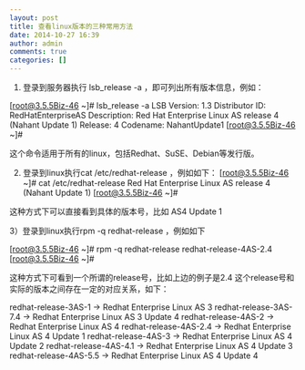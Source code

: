 ```yaml
---
layout: post
title: 查看linux版本的三种常用方法
date: 2014-10-27 16:39
author: admin
comments: true
categories: []
---
```

1) 登录到服务器执行 lsb_release -a ，即可列出所有版本信息，例如：

[root@3.5.5Biz-46 ~]# lsb_release -a 
LSB Version: 1.3
Distributor ID: RedHatEnterpriseAS
Description: Red Hat Enterprise Linux AS release 4 (Nahant Update 1)
Release: 4
Codename: NahantUpdate1
[root@3.5.5Biz-46 ~]# 

这个命令适用于所有的linux，包括Redhat、SuSE、Debian等发行版。

2) 登录到linux执行cat /etc/redhat-release ，例如如下：
[root@3.5.5Biz-46 ~]# cat /etc/redhat-release 
Red Hat Enterprise Linux AS release 4 (Nahant Update 1)
[root@3.5.5Biz-46 ~]# 

这种方式下可以直接看到具体的版本号，比如 AS4 Update 1

3）登录到linux执行rpm -q redhat-release ，例如如下

[root@3.5.5Biz-46 ~]# rpm -q redhat-release
redhat-release-4AS-2.4
[root@3.5.5Biz-46 ~]# 

这种方式下可看到一个所谓的release号，比如上边的例子是2.4
这个release号和实际的版本之间存在一定的对应关系，如下：

redhat-release-3AS-1 -> Redhat Enterprise Linux AS 3
redhat-release-3AS-7.4 -> Redhat Enterprise Linux AS 3 Update 4
redhat-release-4AS-2 -> Redhat Enterprise Linux AS 4
redhat-release-4AS-2.4 -> Redhat Enterprise Linux AS 4 Update 1
redhat-release-4AS-3 -> Redhat Enterprise Linux AS 4 Update 2
redhat-release-4AS-4.1 -> Redhat Enterprise Linux AS 4 Update 3
redhat-release-4AS-5.5 -> Redhat Enterprise Linux AS 4 Update 4
